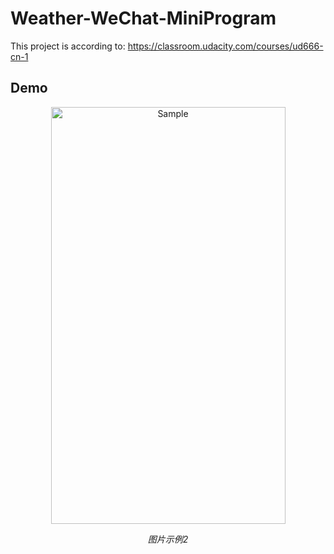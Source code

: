 # Weather-WeChat-MiniProgram

This project is according to: https://classroom.udacity.com/courses/ud666-cn-1

## Demo

<p align="center">
	<img src="https://github.com/shaonianruntu/Weixin-Weather-Mini-Programs/blob/master/demo.gif" alt="Sample"  width="375" height="667">
	<p align="center">
		<em>图片示例2</em>
	</p>
</p>

